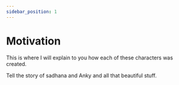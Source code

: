 ```yaml
---
sidebar_position: 1
---
```


# Motivation

This is where I will explain to you how each of these characters was created.

Tell the story of sadhana and Anky and all that beautiful stuff.
